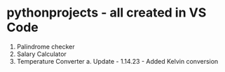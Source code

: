 # pythonprojects - all created in VS Code
  1. Palindrome checker
  2. Salary Calculator
  3. Temperature Converter
     a. Update - 1.14.23 - Added Kelvin conversion
